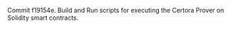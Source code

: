 Commit f19154e.                    Build and Run scripts for executing the Certora Prover on Solidity smart contracts.